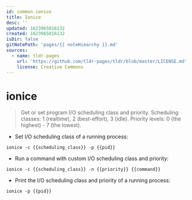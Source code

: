 ```yaml
---
id: common.ionice
title: Ionice
desc: ''
updated: 1623965016132
created: 1623965016132
isDir: false
gitNotePath: 'pages/{{ noteHiearchy }}.md'
sources:
  - name: tldr-pages
    url: 'https://github.com/tldr-pages/tldr/blob/master/LICENSE.md'
    license: Creative Commons
---
```

# ionice

> Get or set program I/O scheduling class and priority.
> Scheduling classes: 1 (realtime), 2 (best-effort), 3 (idle).
> Priority levels: 0 (the highest) - 7 (the lowest).

- Set I/O scheduling class of a running process:

`ionice -c {{scheduling_class}} -p {{pid}}`

- Run a command with custom I/O scheduling class and priority:

`ionice -c {{scheduling_class}} -n {{priority}} {{command}}`

- Print the I/O scheduling class and priority of a running process:

`ionice -p {{pid}}`

